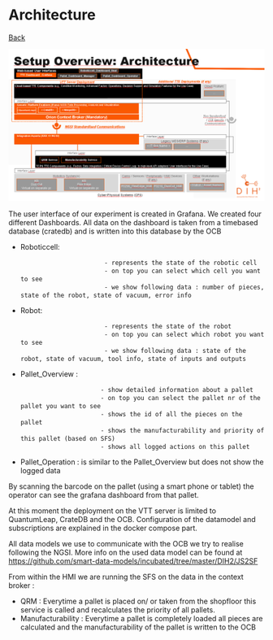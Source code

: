 # Architecture

[Back](README.md)

![Overview Architecture](./images/architecture.png)


The user interface of our experiment is created in Grafana. We created four different Dashboards.
All data on the dashboard is taken from a timebased database (cratedb) and is written into this database by the OCB

- Roboticcell: 

                             - represents the state of the robotic cell
                             - on top you can select which cell you want to see
                             - we show following data : number of pieces, state of the robot, state of vacuum, error info

- Robot: 

                             - represents the state of the robot
                             - on top you can select which robot you want to see
                             - we show following data : state of the robot, state of vacuum, tool info, state of inputs and outputs
                             
- Pallet_Overview : 

                            - show detailed information about a pallet
                            - on top you can select the pallet nr of the pallet you want to see
                            - shows the id of all the pieces on the pallet
                            - shows the manufacturability and priority of this pallet (based on SFS)
                            - shows all logged actions on this pallet

- Pallet_Operation : is similar to the Pallet_Overview but does not show the logged data
                            
By scanning the barcode on the pallet (using a smart phone or tablet) the operator can see the grafana dashboard from that pallet.

At this moment the deployment on the VTT server is limited to QuantumLeap, CrateDB and the OCB. 
Configuration of the datamodel and subscriptions are explained in the docker compose part.

All data models we use to communicate with the OCB we try to realise following the NGSI. More info on the used data model can be found at https://github.com/smart-data-models/incubated/tree/master/DIH2/JS2SF

From within the HMI we are running the SFS on the data in the context broker :
- QRM : Everytime a pallet is placed on/ or taken from the shopfloor this service is called and recalculates the priority of all pallets.
- Manufacturability : Everytime a pallet is completely loaded all pieces are calculated and the manufacturability of the pallet is written to the OCB
